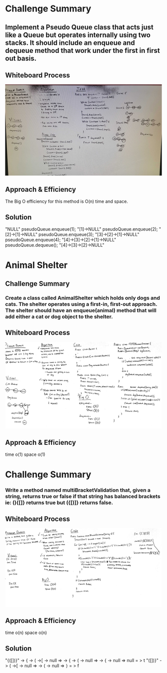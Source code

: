 # Challenge Summary
## Implement a Pseudo Queue class that acts just like a Queue but operates internally using two stacks. It should include an enqueue and dequeue method that work under the first in first out basis.
## Whiteboard Process
![codeChallenge11](./src/main/resources/IMG_20210809_025637_edit_197615624818283.jpg)


## Approach & Efficiency
The Big O efficiency for this method is O(n) time and space.

## Solution
"NULL"
pseudoQueue.enqueue(1);
"[1]->NULL"
pseudoQueue.enqueue(2);
"[2]->[1]->NULL"
pseudoQueue.enqueue(3);
"[3]->[2]->[1]->NULL"
pseudoQueue.enqueue(4);
"[4]->[3]->[2]->[1]->NULL"
pseudoQueue.dequeue();
"[4]->[3]->[2]->NULL"

# Animal Shelter
## Challenge Summary

### Create a class called AnimalShelter which holds only dogs and cats. The shelter operates using a first-in, first-out approach. The shelter should have an enqueue(animal) method that will add either a cat or dog object to the shelter.

## Whiteboard Process
![codeChallenge12](./src/main/resources/fifo_animal_shelter_edit_471582096133250.jpg)

## Approach & Efficiency
time o(1)
space o(1)

# Challenge Summary
### Write a method named multiBracketValidation that, given a string, returns true or false if that string has balanced brackets ie: (){[]} returns true but ({[)]} returns false.
## Whiteboard Process
![codeChallenge11](./src/main/resources/multiBracket.jpg)


## Approach & Efficiency
time o(n)
space o(n)

## Solution
"{([])}" -> { -> ( ->[ -> null => -> { -> ( -> null => -> { -> null => null = > t
"([])}" ->  ( ->[ -> null => -> ( -> null => `}` = > f

